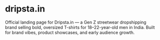 # dripsta.in
Official landing page for Dripsta.in — a Gen Z streetwear dropshipping brand selling bold, oversized T-shirts for 18–22-year-old men in India. Built for brand vibes, product showcases, and early audience growth.

